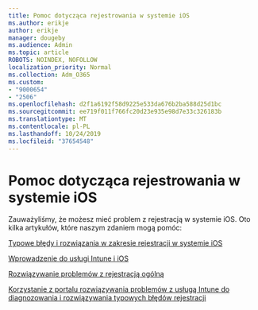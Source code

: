 ```yaml
---
title: Pomoc dotycząca rejestrowania w systemie iOS
ms.author: erikje
author: erikje
manager: dougeby
ms.audience: Admin
ms.topic: article
ROBOTS: NOINDEX, NOFOLLOW
localization_priority: Normal
ms.collection: Adm_O365
ms.custom:
- "9000654"
- "2506"
ms.openlocfilehash: d2f1a6192f58d9225e533da676b2ba588d25d1bc
ms.sourcegitcommit: ee719f011f766fc20d23e935e98d7e33c326183b
ms.translationtype: MT
ms.contentlocale: pl-PL
ms.lasthandoff: 10/24/2019
ms.locfileid: "37654548"
---
```

# <a name="ios-enrollment-help"></a>Pomoc dotycząca rejestrowania w systemie iOS

Zauważyliśmy, że możesz mieć problem z rejestracją w systemie iOS. Oto kilka artykułów, które naszym zdaniem mogą pomóc: 

[Typowe błędy i rozwiązania w zakresie rejestracji w systemie iOS](https://support.microsoft.com/help/4039809/troubleshooting-ios-device-enrollment-in-intune)

[Wprowadzenie do usługi Intune i iOS](https://docs.microsoft.com/intune/enrollment/ios-enroll)

[Rozwiązywanie problemów z rejestracją ogólną](https://docs.microsoft.com/intune/enrollment/troubleshoot-device-enrollment-in-intune)

[Korzystanie z portalu rozwiązywania problemów z usługą Intune do diagnozowania i rozwiązywania typowych błędów rejestracji](https://docs.microsoft.com/intune/help-desk-operators)